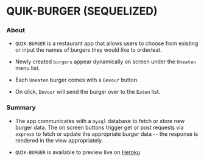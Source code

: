 
# QUIK-BURGER (SEQUELIZED)

### About

* `QUIK-BURGER` is a restaurant app that allows users to choose from existing or input the names of burgers they would like to order/eat.

* Newly created `burgers` appear dynamically on screen under the `Uneaten` menu list.

* Each `Uneaten` burger comes with a `Devour` button.

* On click, `Devour` will send the burger over to the `Eaten` list.

### Summary

* The app communicates with a `mysql` database to fetch or store new burger data. The on screen buttons trigger get or post requests via `express` to fetch or update the appropriate burger data -- the response is rendered in the view appropriately.

* `QUIK-BURGER` is available to preview live on [Heroku](https://quiet-refuge-58626.herokuapp.com/) 

